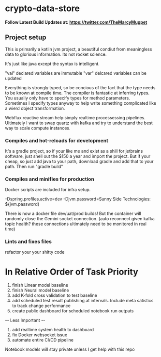 # crypto-data-store


#### Follow Latest Build Updates at: https://twitter.com/TheMarcyMuppet 

## Project setup
This is primarily a kotlin jvm project, a beautiful condiut from meaningless data to glorious information. 
Its not rocket science.  

It's just like java except the syntax is intelligent.  

"val" declared variables are immutable
"var" delcared variables can be updated

Everything is strongly typed, so be concious of the fact that the type needs to be known at compile time.  The compiler is fantastic at inferring types.  
You usually only have to specify types for method parameters.  
Sometimes I specify types anyway to help write something complicated like a wierd object transformation.  

Webflux reactive stream help simply realtime processessing pipelines.  
Ultimately I want to swap quartz with kafka and try to understand the best way to scale compute instances.   

### Compiles and hot-reloads for development

It's a gradle project, so if your like me and exist as a shill for jetbrains software, just shell out the $150 a year and import the project.
But if your cheap, so just add java to your path, download gradle and add that to your path.  Then run "gradle build" 

### Compiles and minifies for production

Docker scripts are included for infra setup.

-Dspring.profiles.active=dev
-Djvm.password=Sunny Side Technologies: ${jvm.password}

There is now a docker file dev/uat/prod builds! But the container will randomly close the Gemini socket connection.
(auto reconnect given kafka topic health? these connections ultimately need to be monitored in real time)

### Lints and fixes files

refactor your your shitty code

In Relative Order of Task Priority
===================================
1. finish Linear model baseline
2. finish Neural model baseline
3. add K-fold cross validation to test baseline
4. add scheduled test result publishing at intervals. Include meta satistics to track change performance 
5. create public dashboard for scheduled notebook run outputs

-- Less Important --
1. add realtime system health to dashboard
2. fix Docker websocket issue
3. automate entire CI/CD pipeline 

Notebook models will stay private unless I get help with this repo
